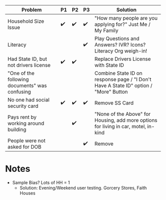 Problem | P1 | P2 | P3 | Solution
--- | --- | --- | --- | ---
Household Size Issue | :heavy_check_mark: | :heavy_check_mark: | :heavy_check_mark: | "How many people are you applying for?" Just Me / My Family
Literacy | | | :heavy_check_mark: | Play Questions and Answers? IVR? Icons? Literacy Org weigh-in!
Had State ID, but not drivers license | :heavy_check_mark: | :heavy_check_mark: | | Replace Drivers License with State ID
"One of the following documents" was confusing | | | | Combine State ID on response page / "I Don't Have A State ID" option / "More" Button
No one had social security card | :heavy_check_mark: | :heavy_check_mark: | :heavy_check_mark: | Remove SS Card
Pays rent by working around building | | :heavy_check_mark: | | "None of the Above" for Housing, add more options for living in car, motel, in-kind
People were not asked for DOB | | | :heavy_check_mark: | Remove

# Notes

+ Sample Bias? Lots of HH = 1
  + Solution: Evening/Weekend user testing. Gorcery Stores, Faith Houses

